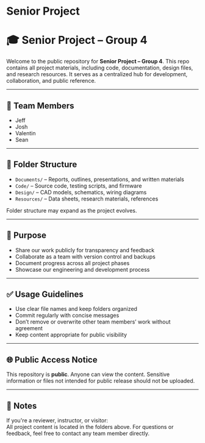 # Senior Project

# 🎓 Senior Project – Group 4

Welcome to the public repository for **Senior Project – Group 4**. This repo contains all project materials, including code, documentation, design files, and research resources. It serves as a centralized hub for development, collaboration, and public reference.

---

## 👥 Team Members

- Jeff  
- Josh  
- Valentin  
- Sean  

---

## 📁 Folder Structure

- `Documents/` – Reports, outlines, presentations, and written materials  
- `Code/` – Source code, testing scripts, and firmware  
- `Design/` – CAD models, schematics, wiring diagrams  
- `Resources/` – Data sheets, research materials, references

Folder structure may expand as the project evolves.

---

## 🎯 Purpose

- Share our work publicly for transparency and feedback  
- Collaborate as a team with version control and backups  
- Document progress across all project phases  
- Showcase our engineering and development process

---

## ✅ Usage Guidelines

- Use clear file names and keep folders organized  
- Commit regularly with concise messages  
- Don’t remove or overwrite other team members’ work without agreement  
- Keep content appropriate for public visibility

---

## 🌐 Public Access Notice

This repository is **public**. Anyone can view the content. Sensitive information or files not intended for public release should not be uploaded.

---

## 📌 Notes

If you're a reviewer, instructor, or visitor:  
All project content is located in the folders above. For questions or feedback, feel free to contact any team member directly.

